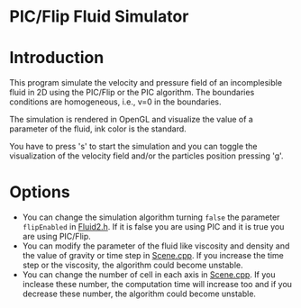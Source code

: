 # PIC/Flip Fluid Simulator


# Introduction

This program simulate the velocity and pressure field of an incomplesible fluid in 2D using the PIC/Flip or the PIC algorithm. The boundaries conditions are homogeneous, i.e., v=0 in the boundaries.

The simulation is rendered in OpenGL and visualize the value of a parameter of the fluid, ink color is the standard.

You have to press 's' to start the simulation and you can toggle the visualization of the velocity field and/or the particles position pressing 'g'.



# Options

- You can change the simulation algorithm turning `false` the parameter `flipEnabled` in [Fluid2.h](src/Fluid2.h). If it is false you are using PIC and it is true you are using PIC/Flip.
- You can modify the parameter of the fluid like viscosity and density and the value of gravity or time step in [Scene.cpp](src/Scene.cpp). If you increase the time step or the viscosity, the algorithm could become unstable.
- You can change the number of cell in each axis in [Scene.cpp](src/Scene.cpp). If you inclease these number, the computation time will increase too and if you decrease these number, the algorithm could become unstable.